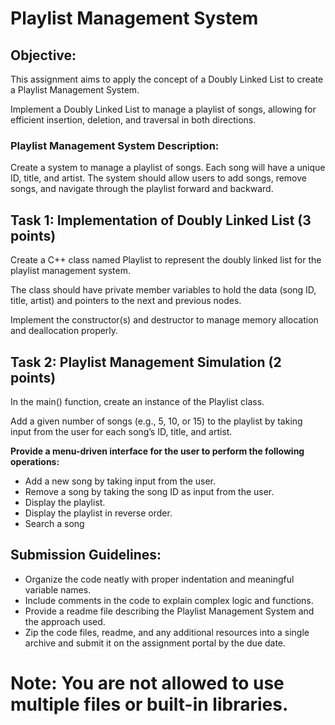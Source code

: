 # Playlist Management System

## Objective:

This assignment aims to apply the concept of a Doubly Linked List to create a Playlist Management System.

Implement a Doubly Linked List to manage a playlist of songs, allowing for efficient insertion, deletion, and traversal in both directions.

### Playlist Management System Description:

Create a system to manage a playlist of songs. Each song will have a unique ID, title, and artist. The system should allow users to add songs, remove songs, and navigate through the playlist forward and backward.

## Task 1: Implementation of Doubly Linked List (3 points)

Create a C++ class named Playlist to represent the doubly linked list for the playlist management system.

The class should have private member variables to hold the data (song ID, title, artist) and pointers to the next and previous nodes.

Implement the constructor(s) and destructor to manage memory allocation and deallocation properly.

## Task 2: Playlist Management Simulation (2 points)

In the main() function, create an instance of the Playlist class.

Add a given number of songs (e.g., 5, 10, or 15) to the playlist by taking input from the user for each song’s ID, title, and artist.

**Provide a menu-driven interface for the user to perform the following operations:**

- Add a new song by taking input from the user.
- Remove a song by taking the song ID as input from the user.
- Display the playlist.
- Display the playlist in reverse order.
- Search a song


## Submission Guidelines:

- Organize the code neatly with proper indentation and meaningful variable names.
- Include comments in the code to explain complex logic and functions.
- Provide a readme file describing the Playlist Management System and the approach used.
- Zip the code files, readme, and any additional resources into a single archive and submit it on the assignment portal by the due date.
# Note: You are not allowed to use multiple files or built-in libraries.

